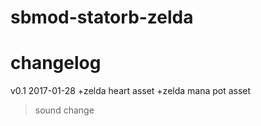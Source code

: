 # sbmod-statorb-zelda
# changelog

v0.1 2017-01-28
  +zelda heart asset
  +zelda mana pot asset
  >sound change
